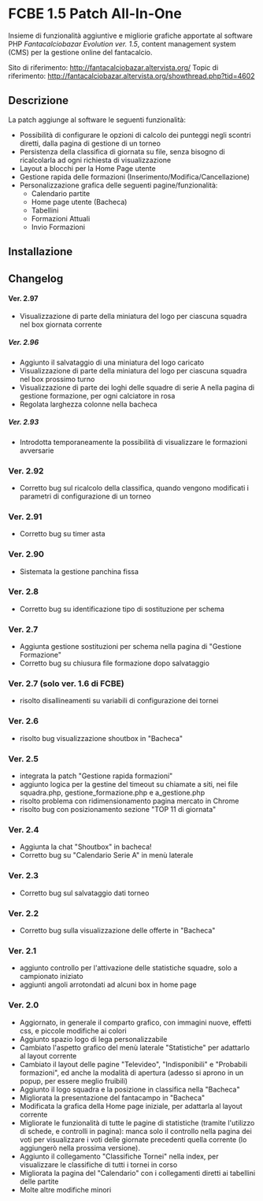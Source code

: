 # FCBE 1.5 Patch All-In-One

Insieme di funzionalità aggiuntive e migliorie grafiche apportate al software PHP *Fantacalciobazar Evolution ver. 1.5*, content management system (CMS) per la gestione online del fantacalcio.

Sito di riferimento: http://fantacalciobazar.altervista.org/
Topic di riferimento: http://fantacalciobazar.altervista.org/showthread.php?tid=4602

## Descrizione
La patch aggiunge al software le seguenti funzionalità:
* Possibilità di configurare le opzioni di calcolo dei punteggi negli scontri diretti, dalla pagina di gestione di un torneo
* Persistenza della classifica di giornata su file, senza bisogno di ricalcolarla ad ogni richiesta di visualizzazione
* Layout a blocchi per la Home Page utente
* Gestione rapida delle formazioni (Inserimento/Modifica/Cancellazione)
* Personalizzazione grafica delle seguenti pagine/funzionalità:
  * Calendario partite
  * Home page utente (Bacheca)
  * Tabellini
  * Formazioni Attuali
  * Invio Formazioni

## Installazione

## Changelog

#### Ver. 2.97
- Visualizzazione di parte della miniatura del logo per ciascuna squadra nel box giornata corrente

##### Ver. 2.96
- Aggiunto il salvataggio di una miniatura del logo caricato
- Visualizzazione di parte della miniatura del logo per ciascuna squadra nel box prossimo turno
- Visualizzazione di parte dei loghi delle squadre di serie A nella pagina di gestione formazione, per ogni calciatore in rosa
- Regolata larghezza colonne nella bacheca

##### Ver. 2.93
- Introdotta temporaneamente la possibilità di visualizzare le formazioni avversarie
### Ver. 2.92
- Corretto bug sul ricalcolo della classifica, quando vengono modificati i parametri di configurazione di un torneo
### Ver. 2.91
- Corretto bug su timer asta
### Ver. 2.90
- Sistemata la gestione panchina fissa
### Ver. 2.8
- Corretto bug su identificazione tipo di sostituzione per schema
### Ver. 2.7
- Aggiunta gestione sostituzioni per schema nella pagina di "Gestione Formazione"
- Corretto bug su chiusura file formazione dopo salvataggio
### Ver. 2.7 (solo ver. 1.6 di FCBE)
- risolto disallineamenti su variabili di configurazione dei tornei
### Ver. 2.6
- risolto bug visualizzazione shoutbox in "Bacheca"
### Ver. 2.5
- integrata la patch "Gestione rapida formazioni"
- aggiunto logica per la gestine del timeout su chiamate a siti, nei file squadra.php, gestione_formazione.php e a_gestione.php
- risolto problema con ridimensionamento pagina mercato in Chrome
- risolto bug con posizionamento sezione "TOP 11 di giornata"
### Ver. 2.4
- Aggiunta la chat "Shoutbox" in bacheca!
- Corretto bug su "Calendario Serie A" in menù laterale
### Ver. 2.3
- Corretto bug sul salvataggio dati torneo
### Ver. 2.2
- Corretto bug sulla visualizzazione delle offerte in "Bacheca"
### Ver. 2.1
- aggiunto controllo per l'attivazione delle statistiche squadre, solo a campionato iniziato
- aggiunti angoli arrotondati ad alcuni box in home page
### Ver. 2.0
- Aggiornato, in generale il comparto grafico, con immagini nuove, effetti css, e piccole modifiche ai colori    
- Aggiunto spazio logo di lega personalizzabile
- Cambiato l'aspetto grafico del menù laterale "Statistiche" per adattarlo al layout corrente
- Cambiato il layout delle pagine "Televideo", "Indisponibili" e "Probabili formazioni", ed anche la modalità di apertura (adesso si aprono in un popup, per essere meglio fruibili)
- Aggiunto il logo squadra e la posizione in classifica nella "Bacheca"
- Migliorata la presentazione del fantacampo in "Bacheca"
- Modificata la grafica della Home page iniziale, per adattarla al layout corrente
- Migliorate le funzionalità di tutte le pagine di statistiche (tramite l'utilizzo di schede, e controlli in pagina): manca solo il controllo nella pagina dei voti per visualizzare i voti delle giornate precedenti quella corrente (lo aggiungerò nella prossima versione).
- Aggiunto il collegamento "Classifiche Tornei" nella index, per visualizzare le classifiche di tutti i tornei in corso
- Migliorata la pagina del "Calendario" con i collegamenti diretti ai tabellini delle partite
- Molte altre modifiche minori
